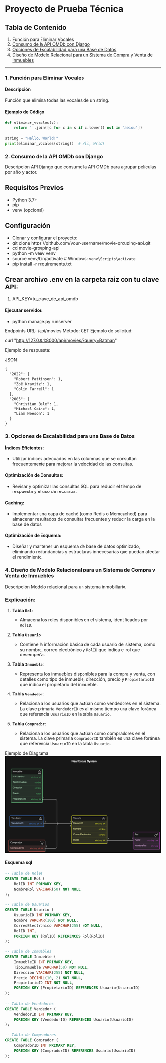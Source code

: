 # Proyecto de Prueba Técnica

## Tabla de Contenido
1. [Función para Eliminar Vocales](#1-función-para-eliminar-vocales)
2. [Consumo de la API OMDb con Django](#2-consumo-de-la-api-omdb-con-django)
3. [Opciones de Escalabilidad para una Base de Datos](#3-opciones-de-escalabilidad-para-una-base-de-datos)
4. [Diseño de Modelo Relacional para un Sistema de Compra y Venta de Inmuebles](#4-diseño-de-modelo-relacional-para-un-sistema-de-compra-y-venta-de-inmuebles)

---

### 1. Función para Eliminar Vocales
#### Descripción
Función que elimina todas las vocales de un string.

#### Ejemplo de Código
```python
def eliminar_vocales(s):
    return ''.join([c for c in s if c.lower() not in 'aeiou'])

string = "Hello, World!"
print(eliminar_vocales(string))  # Hll, Wrld!
```

### 2. Consumo de la API OMDb con Django
Descripción
API Django que consume la API OMDb para agrupar películas por año y actor.

## Requisitos Previos
- Python 3.7+
- pip
- venv (opcional)
## Configuración
- Clonar y configurar el proyecto:
- git clone https://github.com/your-username/movie-grouping-api.git
- cd movie-grouping-api
- python -m venv venv
- source venv/bin/activate  # Windows: `venv\Scripts\activate`
- pip install -r requirements.txt

## Crear archivo .env en la carpeta raiz con tu clave API:

1. API_KEY=tu_clave_de_api_omdb

#### Ejecutar servidor:

- python manage.py runserver

Endpoints
URL: /api/movies
Método: GET
Ejemplo de solicitud:

curl "http://127.0.0.1:8000/api/movies/?query=Batman"

Ejemplo de respuesta:

JSON
```
{
  "2022": {
    "Robert Pattinson": 1,
    "Zoë Kravitz": 1,
    "Colin Farrell": 1
  },
  "2005": {
    "Christian Bale": 1,
    "Michael Caine": 1,
    "Liam Neeson": 1
  }
}
```

### 3. Opciones de Escalabilidad para una Base de Datos
#### Índices Eficientes:
- Utilizar índices adecuados en las columnas que se consultan frecuentemente para mejorar la velocidad de las consultas.

#### Optimización de Consultas:
- Revisar y optimizar las consultas SQL para reducir el tiempo de respuesta y el uso de recursos.

#### Caching:
- Implementar una capa de caché (como Redis o Memcached) para almacenar resultados de consultas frecuentes y reducir la carga en la base de datos.

#### Optimización de Esquema:
- Diseñar y mantener un esquema de base de datos optimizado, eliminando redundancias y estructuras innecesarias que puedan afectar el rendimiento.

### 4. Diseño de Modelo Relacional para un Sistema de Compra y Venta de Inmuebles
Descripción
Modelo relacional para un sistema inmobiliario.


### Explicación:

1. **Tabla `Rol`**:
   - Almacena los roles disponibles en el sistema, identificados por `RolID`.

2. **Tabla `Usuario`**:
   - Contiene la información básica de cada usuario del sistema, como su nombre, correo electrónico y `RolID` que indica el rol que desempeña.

3. **Tabla `Inmueble`**:
   - Representa los inmuebles disponibles para la compra y venta, con detalles como tipo de inmueble, dirección, precio y `PropietarioID` que indica el propietario del inmueble.

4. **Tabla `Vendedor`**:
   - Relaciona a los usuarios que actúan como vendedores en el sistema. La clave primaria `VendedorID` es al mismo tiempo una clave foránea que referencia `UsuarioID` en la tabla `Usuario`.

5. **Tabla `Comprador`**:
   - Relaciona a los usuarios que actúan como compradores en el sistema. La clave primaria `CompradorID` también es una clave foránea que referencia `UsuarioID` en la tabla `Usuario`.


Ejemplo de Diagrama
![Texto alternativo](https://raw.githubusercontent.com/oscarjsv/prueba_foxor/main/diagram.png "Diagrama")

#### Esquema sql
```sql
-- Tabla de Roles
CREATE TABLE Rol (
    RolID INT PRIMARY KEY,
    NombreRol VARCHAR(50) NOT NULL
);

-- Tabla de Usuarios
CREATE TABLE Usuario (
    UsuarioID INT PRIMARY KEY,
    Nombre VARCHAR(100) NOT NULL,
    CorreoElectronico VARCHAR(255) NOT NULL,
    RolID INT,
    FOREIGN KEY (RolID) REFERENCES Rol(RolID)
);

-- Tabla de Inmuebles
CREATE TABLE Inmueble (
    InmuebleID INT PRIMARY KEY,
    TipoInmueble VARCHAR(50) NOT NULL,
    Direccion VARCHAR(255) NOT NULL,
    Precio DECIMAL(10, 2) NOT NULL,
    PropietarioID INT NOT NULL,
    FOREIGN KEY (PropietarioID) REFERENCES Usuario(UsuarioID)
);

-- Tabla de Vendedores
CREATE TABLE Vendedor (
    VendedorID INT PRIMARY KEY,
    FOREIGN KEY (VendedorID) REFERENCES Usuario(UsuarioID)
);

-- Tabla de Compradores
CREATE TABLE Comprador (
    CompradorID INT PRIMARY KEY,
    FOREIGN KEY (CompradorID) REFERENCES Usuario(UsuarioID)
);
```
